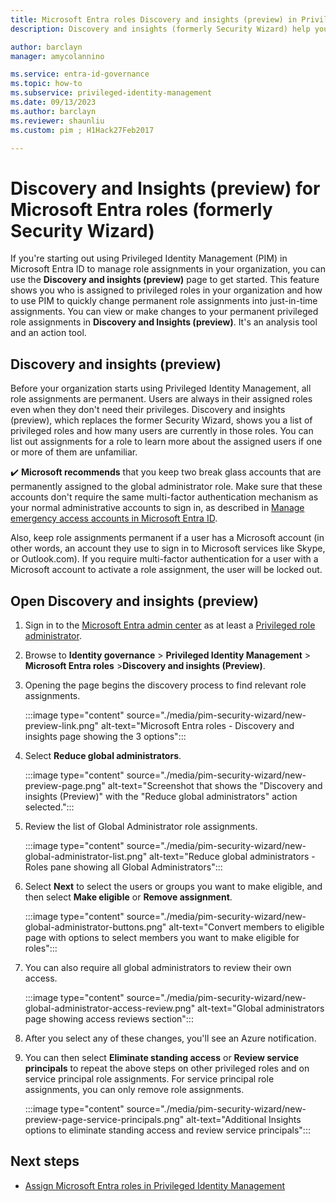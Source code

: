 ```yaml
---
title: Microsoft Entra roles Discovery and insights (preview) in Privileged Identity Management former Security Wizard
description: Discovery and insights (formerly Security Wizard) help you convert permanent Microsoft Entra role assignments to just-in-time assignments with Privileged Identity Management.

author: barclayn
manager: amycolannino

ms.service: entra-id-governance
ms.topic: how-to
ms.subservice: privileged-identity-management
ms.date: 09/13/2023
ms.author: barclayn
ms.reviewer: shaunliu
ms.custom: pim ; H1Hack27Feb2017

---
```


# Discovery and Insights (preview) for Microsoft Entra roles (formerly Security Wizard)

If you're starting out using Privileged Identity Management (PIM) in Microsoft Entra ID to manage role assignments in your organization, you can use the **Discovery and insights (preview)** page to get started. This feature shows you who is assigned to privileged roles in your organization and how to use PIM to quickly change permanent role assignments into just-in-time assignments. You can view or make changes to your permanent privileged role assignments in **Discovery and Insights (preview)**. It's an analysis tool and an action tool.

## Discovery and insights (preview)

Before your organization starts using Privileged Identity Management, all role assignments are permanent. Users are always in their assigned roles even when they don't need their privileges. Discovery and insights (preview), which replaces the former Security Wizard, shows you a list of privileged roles and how many users are currently in those roles. You can list out assignments for a role to learn more about the assigned users if one or more of them are unfamiliar.

:heavy_check_mark: **Microsoft recommends** that you keep two break glass accounts that are permanently assigned to the global administrator role. Make sure that these accounts don't require the same multi-factor authentication mechanism as your normal administrative accounts to sign in, as described in [Manage emergency access accounts in Microsoft Entra ID](~/identity/role-based-access-control/security-emergency-access.md).

Also, keep role assignments permanent if a user has a Microsoft account (in other words, an account they use to sign in to Microsoft services like Skype, or Outlook.com). If you require multi-factor authentication for a user with a Microsoft account to activate a role assignment, the user will be locked out.

## Open Discovery and insights (preview)

1. Sign in to the [Microsoft Entra admin center](https://entra.microsoft.com) as at least a [Privileged role administrator](~/identity/role-based-access-control/permissions-reference.md#privileged-role-administrator).

1. Browse to **Identity governance** > **Privileged Identity Management** > **Microsoft Entra roles** >**Discovery and insights (Preview)**.

1. Opening the page begins the discovery process to find relevant role assignments.

    :::image type="content" source="./media/pim-security-wizard/new-preview-link.png" alt-text="Microsoft Entra roles - Discovery and insights page showing the 3 options":::

1. Select **Reduce global administrators**.

    :::image type="content" source="./media/pim-security-wizard/new-preview-page.png" alt-text="Screenshot that shows the "Discovery and insights (Preview)" with the "Reduce global administrators" action selected.":::

1. Review the list of Global Administrator role assignments.

    :::image type="content" source="./media/pim-security-wizard/new-global-administrator-list.png" alt-text="Reduce global administrators - Roles pane showing all Global Administrators":::

1. Select **Next** to select the users or groups you want to make eligible, and then select **Make eligible** or **Remove assignment**.

    :::image type="content" source="./media/pim-security-wizard/new-global-administrator-buttons.png" alt-text="Convert members to eligible page with options to select members you want to make eligible for roles":::

1. You can also require all global administrators to review their own access.

    :::image type="content" source="./media/pim-security-wizard/new-global-administrator-access-review.png" alt-text="Global administrators page showing access reviews section":::

1. After you select any of these changes, you'll see an Azure notification.

1. You can then select **Eliminate standing access** or **Review service principals** to repeat the above steps on other privileged roles and on service principal role assignments. For service principal role assignments, you can only remove role assignments.

    :::image type="content" source="./media/pim-security-wizard/new-preview-page-service-principals.png" alt-text="Additional Insights options to eliminate standing access and review service principals":::

## Next steps

- [Assign Microsoft Entra roles in Privileged Identity Management](pim-how-to-add-role-to-user.md)
